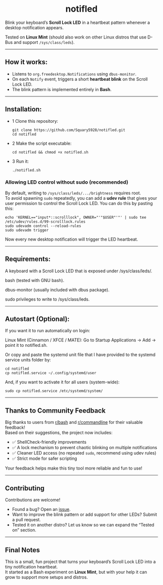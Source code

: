 <div align="center" style="text-align: center;">

<h1>notifled</h1>

</div>

Blink your keyboard’s **Scroll Lock LED** in a heartbeat pattern whenever a desktop notification appears.  

Tested on **Linux Mint** (should also work on other Linux distros that use D-Bus and support `/sys/class/leds`).

---

## How it works:

- Listens to `org.freedesktop.Notifications` using `dbus-monitor`.
- On each `Notify` event, triggers a short **heartbeat blink** on the Scroll Lock LED.
- The blink pattern is implemented entirely in **Bash**.

---

## Installation:

- 1 Clone this repository:

   ```
   git clone https://github.com/Squary5928/notifled.git
   cd notifled
   ```
- 2 Make the script executable:

  ```
  cd notifled && chmod +x notifled.sh
  ```
- 3 Run it:

  ```
  ./notifled.sh
  ```

### Allowing LED control without sudo (recommended)

By default, writing to `/sys/class/leds/.../brightness` requires root.  
To avoid spawning `sudo` repeatedly, you can add a **udev rule** that gives your user permission to control the Scroll Lock LED.
You can do this by pasting this:

```
echo 'KERNEL=="input*::scrolllock", OWNER="'"$USER"'"' | sudo tee /etc/udev/rules.d/99-scrolllock.rules
sudo udevadm control --reload-rules
sudo udevadm trigger
```

Now every new desktop notification will trigger the LED heartbeat.

---

## Requirements:

A keyboard with a Scroll Lock LED that is exposed under /sys/class/leds/.

bash (tested with GNU bash).

dbus-monitor (usually included with dbus package).

sudo privileges to write to /sys/class/leds.

---

## Autostart (Optional):

If you want it to run automatically on login:

Linux Mint (Cinnamon / XFCE / MATE):
Go to Startup Applications → Add → point it to notifled.sh.

Or copy and paste the systemd unit file that I have provided to the systemd service units folder by:

```
cd notifled
cp notifled.service ~/.config/systemd/user
```

And, if you want to activate it for all users (system-wide):

```
sudo cp notifled.service /etc/systemd/system/
```

---

## Thanks to Community Feedback

Big thanks to users from [r/bash]([https://reddit.com/r/bash](https://www.reddit.com/r/bash/comments/1nsprj5/can_i_get_some_reviews_or_opinions_on_this_script/)) and [r/commandline](https://www.reddit.com/r/commandline/comments/1nsqcg9/can_i_get_some_reviews_or_opinions_on_this_script/) for their valuable feedback!  
Based on their suggestions, the project now includes:

- ✅ ShellCheck-friendly improvements  
- ✅ A lock mechanism to prevent chaotic blinking on multiple notifications  
- ✅ Cleaner LED access (no repeated `sudo`, recommend using udev rules)  
- ✅ Strict mode for safer scripting  

Your feedback helps make this tiny tool more reliable and fun to use!

---

## Contributing

Contributions are welcome!  
- Found a bug? Open an [issue](../../issues).  
- Want to improve the blink pattern or add support for other LEDs? Submit a pull request.  
- Tested it on another distro? Let us know so we can expand the “Tested on” section.  

---

## Final Notes

This is a small, fun project that turns your keyboard’s Scroll Lock LED into a tiny notification heartbeat.  
It started as a Bash experiment on **Linux Mint**, but with your help it can grow to support more setups and distros.  
